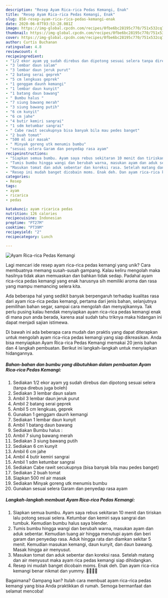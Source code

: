 ```yaml
---
description: "Resep Ayam Rica-rica Pedas Kemangi, Enak"
title: "Resep Ayam Rica-rica Pedas Kemangi, Enak"
slug: 858-resep-ayam-rica-rica-pedas-kemangi-enak
date: 2020-06-07T03:53:28.081Z
image: https://img-global.cpcdn.com/recipes/0fbe6bc28195c770/751x532cq70/ayam-rica-rica-pedas-kemangi-foto-resep-utama.jpg
thumbnail: https://img-global.cpcdn.com/recipes/0fbe6bc28195c770/751x532cq70/ayam-rica-rica-pedas-kemangi-foto-resep-utama.jpg
cover: https://img-global.cpcdn.com/recipes/0fbe6bc28195c770/751x532cq70/ayam-rica-rica-pedas-kemangi-foto-resep-utama.jpg
author: Curtis Buchanan
ratingvalue: 4.8
reviewcount: 4
recipeingredient:
- "1/2 ekor ayam yg sudah direbus dan dipotong sesuai selera tanpa direbus juga boleh"
- "3 lembar daun salam"
- "3 lembar daun jeruk purut"
- "2 batang serai geprek"
- "5 cm lengkuas geprek"
- "1 genggam daunh kemangi"
- "1 lembar daun kunyit"
- "1 batang daun bawang"
- " Bumbu halus "
- "7 siung bawang merah"
- "3 siung bawang putih"
- "6 cm kunyit"
- "6 cm jahe"
- "4 butir kemiri sangrai"
- "1 sdm ketumbar sangrai"
- " Cabe rawit secukupnya bisa banyak bila mau pedes banget"
- "2 buah tomat"
- "500 ml air masak"
- " Minyak goreng utk menumis bumbu"
- "sesuai selera Garam dan penyedap rasa ayam"
recipeinstructions:
- "Siapkan semua bumbu. Ayam saya rebus sekitaran 10 menit dan tiriskan lalu potong sesuai selera. Ketumbar dan kemiri saya sangrai dan tumbuk. Kemudian bumbu halus saya blender."
- "Tumis bumbu hingga wangi dan berubah warna, masukan ayam dan aduk sebentar. Kemudian tuang air hingga menutupi ayam dan beri garam dan penyedap rasa. Aduk hingga rata dan diamkan sekitar 5 menit. Kemudian masukan kemangi, daun kunyit, dan daun bawang. Masak hingga air menyusut."
- "Masukan tomat dan aduk sebentar dan koreksi rasa. Setelah matang dan air menyusut maka ayam rica pedas kemangi siap dihidangkan."
- "Resep ini mudah banget dicobain moms. Enak deh. Dan ayam rica-rica kemangi benar nikmat dan yummy. 🥰🥰🥰🥰"
categories:
- Resep
tags:
- ayam
- ricarica
- pedas

katakunci: ayam ricarica pedas 
nutrition: 126 calories
recipecuisine: Indonesian
preptime: "PT27M"
cooktime: "PT39M"
recipeyield: "2"
recipecategory: Lunch

---
```



![Ayam Rica-rica Pedas Kemangi](https://img-global.cpcdn.com/recipes/0fbe6bc28195c770/751x532cq70/ayam-rica-rica-pedas-kemangi-foto-resep-utama.jpg)

Lagi mencari ide resep ayam rica-rica pedas kemangi yang unik? Cara membuatnya memang susah-susah gampang. Kalau keliru mengolah maka hasilnya tidak akan memuaskan dan bahkan tidak sedap. Padahal ayam rica-rica pedas kemangi yang enak harusnya sih memiliki aroma dan rasa yang mampu memancing selera kita.

Ada beberapa hal yang sedikit banyak berpengaruh terhadap kualitas rasa dari ayam rica-rica pedas kemangi, pertama dari jenis bahan, selanjutnya pemilihan bahan segar, sampai cara mengolah dan menyajikannya. Tak perlu pusing kalau hendak menyiapkan ayam rica-rica pedas kemangi enak di mana pun anda berada, karena asal sudah tahu triknya maka hidangan ini dapat menjadi sajian istimewa.




Di bawah ini ada beberapa cara mudah dan praktis yang dapat diterapkan untuk mengolah ayam rica-rica pedas kemangi yang siap dikreasikan. Anda bisa menyiapkan Ayam Rica-rica Pedas Kemangi memakai 20 jenis bahan dan 4 langkah pembuatan. Berikut ini langkah-langkah untuk menyiapkan hidangannya.

<!--inarticleads1-->

##### Bahan-bahan dan bumbu yang dibutuhkan dalam pembuatan Ayam Rica-rica Pedas Kemangi:

1. Sediakan 1/2 ekor ayam yg sudah direbus dan dipotong sesuai selera (tanpa direbus juga boleh)
1. Sediakan 3 lembar daun salam
1. Ambil 3 lembar daun jeruk purut
1. Ambil 2 batang serai geprek
1. Ambil 5 cm lengkuas, geprek
1. Gunakan 1 genggam daunh kemangi
1. Sediakan 1 lembar daun kunyit
1. Ambil 1 batang daun bawang
1. Sediakan  Bumbu halus :
1. Ambil 7 siung bawang merah
1. Sediakan 3 siung bawang putih
1. Sediakan 6 cm kunyit
1. Ambil 6 cm jahe
1. Ambil 4 butir kemiri sangrai
1. Ambil 1 sdm ketumbar sangrai
1. Sediakan  Cabe rawit secukupnya (bisa banyak bila mau pedes banget)
1. Sediakan 2 buah tomat
1. Siapkan 500 ml air masak
1. Sediakan  Minyak goreng utk menumis bumbu
1. Gunakan sesuai selera Garam dan penyedap rasa ayam




<!--inarticleads2-->

##### Langkah-langkah membuat Ayam Rica-rica Pedas Kemangi:

1. Siapkan semua bumbu. Ayam saya rebus sekitaran 10 menit dan tiriskan lalu potong sesuai selera. Ketumbar dan kemiri saya sangrai dan tumbuk. Kemudian bumbu halus saya blender.
1. Tumis bumbu hingga wangi dan berubah warna, masukan ayam dan aduk sebentar. Kemudian tuang air hingga menutupi ayam dan beri garam dan penyedap rasa. Aduk hingga rata dan diamkan sekitar 5 menit. Kemudian masukan kemangi, daun kunyit, dan daun bawang. Masak hingga air menyusut.
1. Masukan tomat dan aduk sebentar dan koreksi rasa. Setelah matang dan air menyusut maka ayam rica pedas kemangi siap dihidangkan.
1. Resep ini mudah banget dicobain moms. Enak deh. Dan ayam rica-rica kemangi benar nikmat dan yummy. 🥰🥰🥰🥰




Bagaimana? Gampang kan? Itulah cara membuat ayam rica-rica pedas kemangi yang bisa Anda praktikkan di rumah. Semoga bermanfaat dan selamat mencoba!
